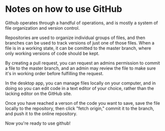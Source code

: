 # Notes on how to use GitHub

Github operates through a handful of operations, and is mostly a system of file organization and version control.

Repositories are used to organize individual groups of files, and then branches can be used to track versions of just one of those files. When a file is in a working state, it can be comitted to the master branch, where only working versions of code should be kept.

By creating a pull request, you can request an admins permission to commit a file to the master branch, and an admin may review the file to make sure it's in working order before fulfilling the request.

In the desktop app, you can manage files locally on your computer, and in doing so you can edit code in a text editor of your choice, rather than the lacking editor on the GitHub site.

Once you have reached a verson of the code you want to save, save the file locally to the repository, then click "fetch origin," commit it to the branch, and push it to the online repository.

Now you're ready to use github!
